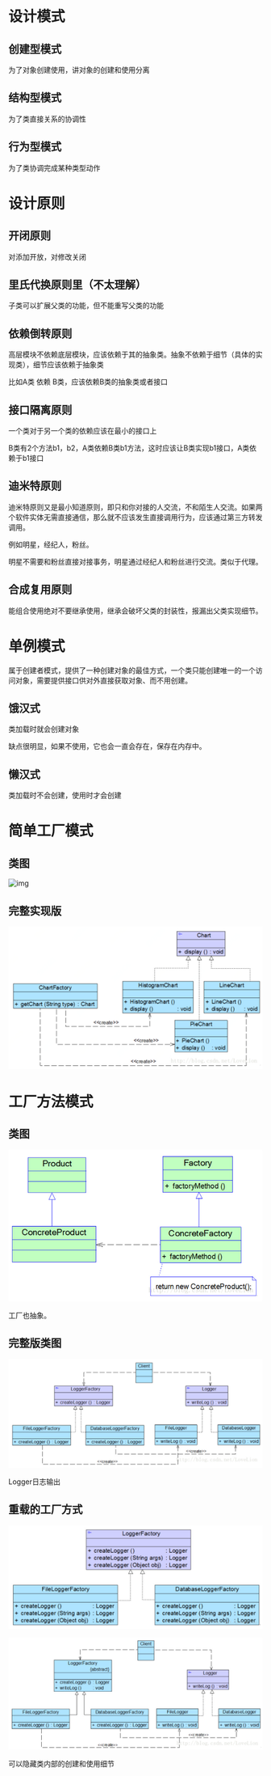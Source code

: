 # 设计模式

## 创建型模式

为了对象创建使用，讲对象的创建和使用分离

## 结构型模式

为了类直接关系的协调性

## 行为型模式

为了类协调完成某种类型动作

# 设计原则

## 开闭原则

对添加开放，对修改关闭

## 里氏代换原则里（不太理解）

子类可以扩展父类的功能，但不能重写父类的功能

## 依赖倒转原则

高层模块不依赖底层模块，应该依赖于其的抽象类。抽象不依赖于细节（具体的实现类），细节应该依赖于抽象类

比如A类 依赖 B类，应该依赖B类的抽象类或者接口

## 接口隔离原则

一个类对于另一个类的依赖应该在最小的接口上

B类有2个方法b1，b2，A类依赖B类b1方法，这时应该让B类实现b1接口，A类依赖于b1接口

## 迪米特原则

迪米特原则又是最小知道原则，即只和你对接的人交流，不和陌生人交流。如果两个软件实体无需直接通信，那么就不应该发生直接调用行为，应该通过第三方转发调用。

例如明星，经纪人，粉丝。

明星不需要和粉丝直接对接事务，明星通过经纪人和粉丝进行交流。类似于代理。

## 合成复用原则

能组合使用绝对不要继承使用，继承会破坏父类的封装性，报漏出父类实现细节。

# 单例模式

属于创建者模式，提供了一种创建对象的最佳方式，一个类只能创建唯一的一个访问对象，需要提供接口供对外直接获取对象、而不用创建。

## 饿汉式

类加载时就会创建对象

缺点很明显，如果不使用，它也会一直会存在，保存在内存中。

## 懒汉式

类加载时不会创建，使用时才会创建

# 简单工厂模式

## 类图

![img](https://static.sitestack.cn/projects/design-pattern-java/d3d9172d0441fd4e9e9826a1294a3f62.png)

## 完整实现版

![image-20220331135806163](typora/image-20220331135806163.png)

# 工厂方法模式

## 类图

![image-20220401125526331](typora/image-20220401125526331.png)

工厂也抽象。

## 完整版类图

![image-20220401125634116](typora/image-20220401125634116.png)

Logger日志输出

## 重载的工厂方式

![image-20220401130434332](typora/image-20220401130434332.png)

![image-20220401130450690](typora/image-20220401130450690.png)

可以隐藏类内部的创建和使用细节
